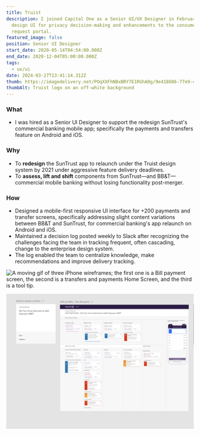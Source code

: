 ```yaml
---
title: Truist
description: I joined Capital One as a Senior UI/UX Designer in February 2021 to
  design UI for privacy decision-making and enhancements to the consumer data
  request portal.
featured_image: false
position: Senior UI Designer
start_date: 2020-05-14T04:54:00.000Z
end_date: 2020-12-04T05:00:00.000Z
tags:
  - ux/ui
date: 2024-03-27T13:41:14.312Z
thumb: https://imagedelivery.net/POqXXFhNBxBRY7E1RGhA0g/9e418686-77e9-4a55-53c3-464b924e2f00/public
thumbAlt: Truist logo on an off-white background
---
```

### What

- I was hired as a Senior UI Designer to support the redesign SunTrust's commercial banking mobile app; specifically the payments and transfers feature on Android and iOS.

### Why

- To **redesign** the SunTrust app to relaunch under the Truist design system by 2021 under aggressive feature delivery deadlines.
- To **assess, lift and shift** components from SunTrust—and BB&T—commercial mobile banking without losing functionality post-merger.

### How
- Designed a mobile-first responsive UI interface for +200 payments and transfer screens, specifically addressing slight content variations between BB&T and SunTrust, for commercial banking's app relaunch on Android and iOS.
- Maintained a decision log posted weekly to Slack after recognizing the challenges facing the team in tracking frequent, often cascading, change to the enterprise design system.
- The log enabled the team to centralize knowledge, make recommendations and improve delivery tracking.

![A moving gif of three iPhone wireframes; the first one is a Bill payment screen, the second is a transfers and payments Home Screen, and the third is a tool tip.](https://res.cloudinary.com/dvf7zwben/image/upload/v1711555428/eleventy-blog/gifs/template_2_jnt2z9.gif)

![Screenshot of the Bill Pay statuses I worked on](./img/truist_adobexd.png)
